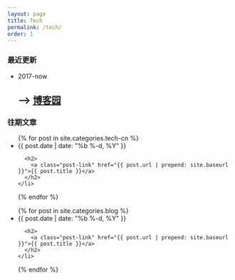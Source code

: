 ```yaml
---
layout: page
title: Tech
permalink: /tech/
order: 1
---
```


<h3>最近更新</h3>

<ul class="post-list">
  <li>
    <span class="post-meta">2017-now</span>
    <h2>--> <a class="post-link" href="http://www.cnblogs.com/maxstack">博客园</a></h2>
  </li>
  <!-- <li>
    <span class="post-meta">2017-now</span>
    <h2><a class="post-link" href="http://www.jianshu.com/nb/7671820">简书</a></h2>
  </li> -->
</ul>

<h3>往期文章</h3>

<ul class="post-list">
  {% for post in site.categories.tech-cn %}
    <li>
      <span class="post-meta">{{ post.date | date: "%b %-d, %Y" }}</span>

      <h2>
        <a class="post-link" href="{{ post.url | prepend: site.baseurl }}">{{ post.title }}</a>
      </h2>
    </li>
  {% endfor %}
</ul>

<!-- <h3>杂谈</h3>

<ul class="post-list">
  {% for post in site.categories.mumble-cn %}
    <li>
      <span class="post-meta">{{ post.date | date: "%b %-d, %Y" }}</span>

      <h2>
        <a class="post-link" href="{{ post.url | prepend: site.baseurl }}">{{ post.title }}</a>
      </h2>
    </li>
  {% endfor %}
</ul> -->

<!-- <h3>Article</h3> -->

<ul class="post-list">
  {% for post in site.categories.blog %}
    <li>
      <span class="post-meta">{{ post.date | date: "%b %-d, %Y" }}</span>

      <h2>
        <a class="post-link" href="{{ post.url | prepend: site.baseurl }}">{{ post.title }}</a>
      </h2>
    </li>
  {% endfor %}
</ul>

<!-- <h3>老文章</h3>

<ul class="post-list">
  <li>
    <span class="post-meta">2012</span>
    <h2><a class="post-link" href="http://blog.sina.com.cn/s/articlelist_2767001672_0_1.html">新浪博客（隐藏）</a></h2>
  </li>
  <li>
    <span class="post-meta">2009-2012</span>
    <h2><a class="post-link" href="http://396185801.qzone.qq.com">QQ空间</a></h2>
  </li>
</ul> -->

<!-- <p class="rss-subscribe">subscribe <a href="{{ "/feed.xml" | prepend: site.baseurl }}">via RSS</a></p> -->
